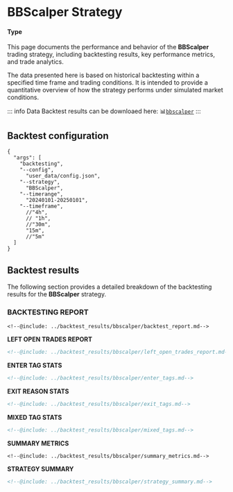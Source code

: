 # BBScalper Strategy
#### Type <Badge type="warning" text="HF"/><Badge type="tip" text="Indicators"/>
This page documents the performance and behavior of the **BBScalper** trading strategy, including backtesting results, key performance metrics, and trade analytics.

The data presented here is based on historical backtesting within a specified time frame and trading conditions. It is intended to provide a quantitative overview of how the strategy performs under simulated market conditions.

::: info Data
Backtest results can be downloaed here: :bar_chart:<code>[bbscalper](https://github.com/201508876PMH/trade-bot-site/blob/master/docs/backtest_results/bbscalper/full_backtest_report.txt)</code>
:::
## Backtest configuration
```json:line-numbers{14}
{
  "args": [
    "backtesting",
    "--config", 
      "user_data/config.json",
    "--strategy",    
      "BBScalper",
    "--timerange",
      "20240101-20250101",
    "--timeframe",
      //"4h",
      // "1h",
      //"30m",
      "15m",
      //"5m"
  ]
}
```
## Backtest results

The following section provides a detailed breakdown of the backtesting results for the **BBScalper** strategy.

### **BACKTESTING REPORT**

````md{8}
<!--@include: ../backtest_results/bbscalper/backtest_report.md-->
````

**LEFT OPEN TRADES REPORT**

```md
<!--@include: ../backtest_results/bbscalper/left_open_trades_report.md-->
```

**ENTER TAG STATS**

```md
<!--@include: ../backtest_results/bbscalper/enter_tags.md-->
```

**EXIT REASON STATS**

```md
<!--@include: ../backtest_results/bbscalper/exit_tags.md-->
```
**MIXED TAG STATS**

```md
<!--@include: ../backtest_results/bbscalper/mixed_tags.md-->
```

**SUMMARY METRICS**

```md{13}
<!--@include: ../backtest_results/bbscalper/summary_metrics.md-->
```

**STRATEGY SUMMARY**

```md
<!--@include: ../backtest_results/bbscalper/strategy_summary.md-->
```